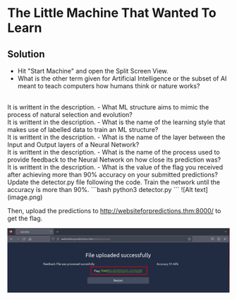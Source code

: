 #  The Little Machine That Wanted To Learn

## Solution
- Hit "Start Machine" and open the Split Screen View.
-  What is the other term given for Artificial Intelligence or the subset of AI meant to teach computers how humans think or nature works? 
<br/>
It is writtent in the description.
- What ML structure aims to mimic the process of natural selection and evolution?
<br/>
It is writtent in the description.
- What is the name of the learning style that makes use of labelled data to train an ML structure?
<br/>
It is writtent in the description.
- What is the name of the layer between the Input and Output layers of a Neural Network?
<br/>
It is writtent in the description.
- What is the name of the process used to provide feedback to the Neural Network on how close its prediction was?
<br/>
It is writtent in the description.
- What is the value of the flag you received after achieving more than 90% accuracy on your submitted predictions?
<br/>
Update the detector.py file following the code. Train the network until the accuracy is more than 90%.
```bash
python3 detector.py
```
![Alt text](image.png)

Then, upload the predictions to http://websiteforpredictions.thm:8000/ to get the flag.

![Alt text](image-1.png)
